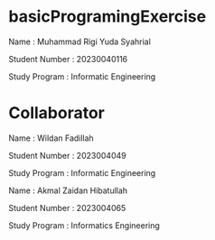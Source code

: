 # basicProgramingExercise

Name : Muhammad Rigi Yuda Syahrial

Student Number : 20230040116

Study Program : Informatic Engineering

# Collaborator

Name : Wildan Fadillah

Student Number : 2023004049

Study Program : Informatic Engineering

Name : Akmal Zaidan Hibatullah

Student Number : 2023004065

Study Program : Informatics Engineering
